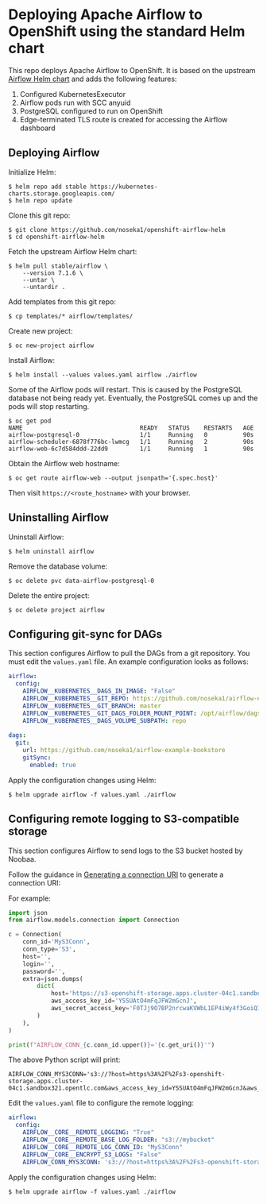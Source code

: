 # Deploying Apache Airflow to OpenShift using the standard Helm chart

This repo deploys Apache Airflow to OpenShift. It is based on the upstream [Airflow Helm chart](https://github.com/helm/charts/tree/master/stable/airflow) and adds the following features:

1. Configured KubernetesExecutor
2. Airflow pods run with SCC anyuid
3. PostgreSQL configured to run on OpenShift
4. Edge-terminated TLS route is created for accessing the Airflow dashboard

## Deploying Airflow

Initialize Helm:

```
$ helm repo add stable https://kubernetes-charts.storage.googleapis.com/
$ helm repo update
```

Clone this git repo:

```
$ git clone https://github.com/noseka1/openshift-airflow-helm
$ cd openshift-airflow-helm
```

Fetch the upstream Airflow Helm chart:

```
$ helm pull stable/airflow \
    --version 7.1.6 \
    --untar \
    --untardir .
```

Add templates from this git repo:

```
$ cp templates/* airflow/templates/
```

Create new project:

```
$ oc new-project airflow
```

Install Airflow:

```
$ helm install --values values.yaml airflow ./airflow
```

Some of the Airflow pods will restart. This is caused by the PostgreSQL database not being ready yet. Eventually, the PostgreSQL comes up and the pods will stop restarting.

```
$ oc get pod
NAME                                 READY   STATUS    RESTARTS   AGE
airflow-postgresql-0                 1/1     Running   0          90s
airflow-scheduler-6878f776bc-lwmcg   1/1     Running   2          90s
airflow-web-6c7d584ddd-22dd9         1/1     Running   1          90s
```

Obtain the Airflow web hostname:
```
$ oc get route airflow-web --output jsonpath='{.spec.host}'
```

Then visit `https://<route_hostname>` with your browser.

## Uninstalling Airflow

Uninstall Airflow:

```
$ helm uninstall airflow
```

Remove the database volume:

```
$ oc delete pvc data-airflow-postgresql-0
```

Delete the entire project:

```
$ oc delete project airflow
```

## Configuring git-sync for DAGs

This section configures Airflow to pull the DAGs from a git repository. You must edit the `values.yaml` file. An example configuration looks as follows:

```yaml
airflow:
  config:
    AIRFLOW__KUBERNETES__DAGS_IN_IMAGE: "False"
    AIRFLOW__KUBERNETES__GIT_REPO: https://github.com/noseka1/airflow-example-bookstore
    AIRFLOW__KUBERNETES__GIT_BRANCH: master
    AIRFLOW__KUBERNETES__GIT_DAGS_FOLDER_MOUNT_POINT: /opt/airflow/dags
    AIRFLOW__KUBERNETES__DAGS_VOLUME_SUBPATH: repo
    
dags:
  git:
    url: https://github.com/noseka1/airflow-example-bookstore
    gitSync:
      enabled: true
```

Apply the configuration changes using Helm:

```
$ helm upgrade airflow -f values.yaml ./airflow
```

## Configuring remote logging to S3-compatible storage

This section configures Airflow to send logs to the S3 bucket hosted by Noobaa.

Follow the guidance in [Generating a connection URI](https://airflow.apache.org/docs/stable/howto/connection/index.html#generating-a-connection-uri) to generate a connection URI:

For example:
```python
import json
from airflow.models.connection import Connection

c = Connection(
    conn_id='MyS3Conn',
    conn_type='S3',
    host='',
    login='',
    password='',
    extra=json.dumps(
        dict(
            host='https://s3-openshift-storage.apps.cluster-04c1.sandbox321.opentlc.com',
            aws_access_key_id='YSSUAtO4mFqJFW2mGcnJ',
            aws_secret_access_key='F0TJj9O7BP2nrcwaKVWbL1EP4iWy4f3GoiQIt+eM'
        )
    ),
)

print(f"AIRFLOW_CONN_{c.conn_id.upper()}='{c.get_uri()}'")
```
The above Python script will print:

```
AIRFLOW_CONN_MYS3CONN='s3://?host=https%3A%2F%2Fs3-openshift-storage.apps.cluster-04c1.sandbox321.opentlc.com&aws_access_key_id=YSSUAtO4mFqJFW2mGcnJ&aws_secret_access_key=F0TJj9O7BP2nrcwaKVWbL1EP4iWy4f3GoiQIt%2BeM'
```

Edit the `values.yaml` file to configure the remote logging:

```yaml
airflow:
  config:
    AIRFLOW__CORE__REMOTE_LOGGING: "True"
    AIRFLOW__CORE__REMOTE_BASE_LOG_FOLDER: "s3://mybucket"
    AIRFLOW__CORE__REMOTE_LOG_CONN_ID: "MyS3Conn"
    AIRFLOW__CORE__ENCRYPT_S3_LOGS: "False"
    AIRFLOW_CONN_MYS3CONN: 's3://?host=https%3A%2F%2Fs3-openshift-storage.apps.cluster-04c1.sandbox321.opentlc.com&aws_access_key_id=YSSUAtO4mFqJFW2mGcnJ&aws_secret_access_key=F0TJj9O7BP2nrcwaKVWbL1EP4iWy4f3GoiQIt%2BeM'
```

Apply the configuration changes using Helm:

```
$ helm upgrade airflow -f values.yaml ./airflow
```
